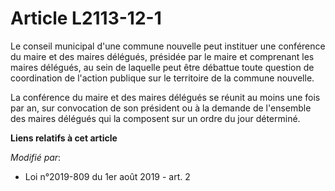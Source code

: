 # Article L2113-12-1

Le conseil municipal d'une commune nouvelle peut instituer une conférence du maire et des maires délégués, présidée par le
maire et comprenant les maires délégués, au sein de laquelle peut être débattue toute question de coordination de l'action
publique sur le territoire de la commune nouvelle.

La conférence du maire et des maires délégués se réunit au moins une fois par an, sur convocation de son président ou à la
demande de l'ensemble des maires délégués qui la composent sur un ordre du jour déterminé.

**Liens relatifs à cet article**

_Modifié par_:

  - Loi n°2019-809 du 1er août 2019 - art. 2
